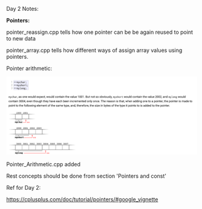 Day 2 Notes:

**Pointers:**


pointer_reassign.cpp tells how one pointer can be be again reused to point to new data 

pointer_array.cpp tells how different ways of assign array values using pointers. 

Pointer arithmetic: 

![alt text](image.png)

Pointer_Arithmetic.cpp added 

Rest concepts should be done from section 'Pointers and const'

Ref for Day 2: 
 
https://cplusplus.com/doc/tutorial/pointers/#google_vignette
